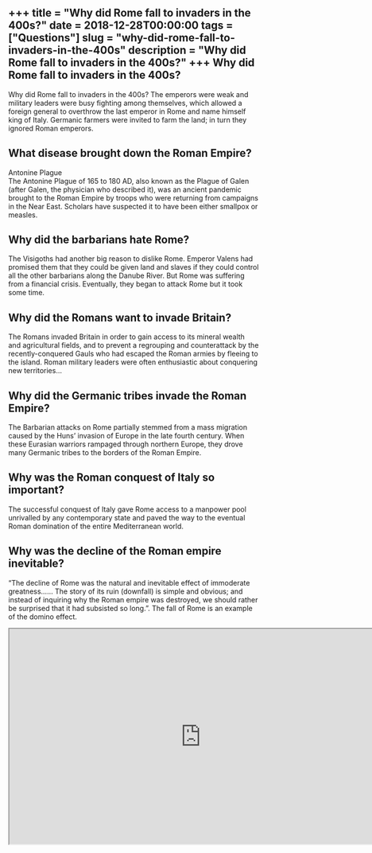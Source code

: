 +++
title = "Why did Rome fall to invaders in the 400s?"
date = 2018-12-28T00:00:00
tags = ["Questions"]
slug = "why-did-rome-fall-to-invaders-in-the-400s"
description = "Why did Rome fall to invaders in the 400s?"
+++
Why did Rome fall to invaders in the 400s?
------------------------------------------

Why did Rome fall to invaders in the 400s? The emperors were weak and military leaders were busy fighting among themselves, which allowed a foreign general to overthrow the last emperor in Rome and name himself king of Italy. Germanic farmers were invited to farm the land; in turn they ignored Roman emperors.

What disease brought down the Roman Empire?
-------------------------------------------

Antonine Plague  
The Antonine Plague of 165 to 180 AD, also known as the Plague of Galen (after Galen, the physician who described it), was an ancient pandemic brought to the Roman Empire by troops who were returning from campaigns in the Near East. Scholars have suspected it to have been either smallpox or measles.

Why did the barbarians hate Rome?
---------------------------------

The Visigoths had another big reason to dislike Rome. Emperor Valens had promised them that they could be given land and slaves if they could control all the other barbarians along the Danube River. But Rome was suffering from a financial crisis. Eventually, they began to attack Rome but it took some time.

Why did the Romans want to invade Britain?
------------------------------------------

The Romans invaded Britain in order to gain access to its mineral wealth and agricultural fields, and to prevent a regrouping and counterattack by the recently-conquered Gauls who had escaped the Roman armies by fleeing to the island. Roman military leaders were often enthusiastic about conquering new territories…

Why did the Germanic tribes invade the Roman Empire?
----------------------------------------------------

The Barbarian attacks on Rome partially stemmed from a mass migration caused by the Huns’ invasion of Europe in the late fourth century. When these Eurasian warriors rampaged through northern Europe, they drove many Germanic tribes to the borders of the Roman Empire.

Why was the Roman conquest of Italy so important?
-------------------------------------------------

The successful conquest of Italy gave Rome access to a manpower pool unrivalled by any contemporary state and paved the way to the eventual Roman domination of the entire Mediterranean world.

Why was the decline of the Roman empire inevitable?
---------------------------------------------------

“The decline of Rome was the natural and inevitable effect of immoderate greatness…… The story of its ruin (downfall) is simple and obvious; and instead of inquiring why the Roman empire was destroyed, we should rather be surprised that it had subsisted so long.”. The fall of Rome is an example of the domino effect.

<iframe allow="accelerometer; autoplay; clipboard-write; encrypted-media; gyroscope; picture-in-picture" allowfullscreen="" class="__youtube_prefs__  epyt-is-override  no-lazyload" data-no-lazy="1" data-origheight="433" data-origwidth="770" data-skipgform_ajax_framebjll="" height="433" id="_ytid_30867" loading="lazy" src="https://www.youtube.com/embed/n56BhDqeCyw?enablejsapi=1&autoplay=0&cc_load_policy=0&cc_lang_pref=&iv_load_policy=1&loop=0&modestbranding=0&rel=1&fs=1&playsinline=0&autohide=2&theme=dark&color=red&controls=1&" title="YouTube player" width="770"></iframe>